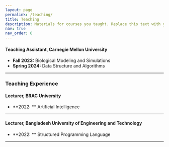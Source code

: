 ```yaml
---
layout: page
permalink: /teaching/
title: Teaching
description: Materials for courses you taught. Replace this text with your description.
nav: true
nav_order: 6
---
```


#### Teaching Assistant, Carnegie Mellon University

- **Fall 2023:** Biological Modeling and Simulations
- **Spring 2024:** Data Structure and Algorithms 

---

### Teaching Experience

#### Lecturer, BRAC University

 - **2022: ** Artificial Intelligence
   
---

#### Lecturer, Bangladesh University of Engineering and Technology

 - **2022: ** Structured Programming Language

---



